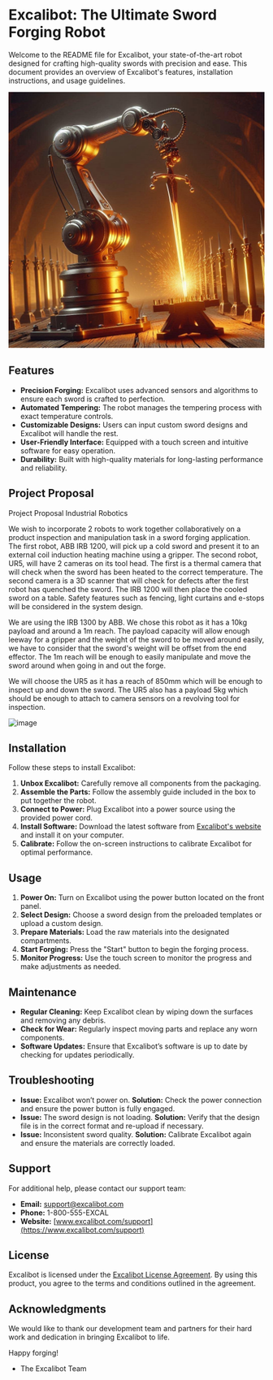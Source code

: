# Excalibot: The Ultimate Sword Forging Robot

Welcome to the README file for Excalibot, your state-of-the-art robot designed for crafting high-quality swords with precision and ease. This document provides an overview of Excalibot's features, installation instructions, and usage guidelines.

![CoverImage](.assets/Image.jpg)

## Features

- **Precision Forging:** Excalibot uses advanced sensors and algorithms to ensure each sword is crafted to perfection.
- **Automated Tempering:** The robot manages the tempering process with exact temperature controls.
- **Customizable Designs:** Users can input custom sword designs and Excalibot will handle the rest.
- **User-Friendly Interface:** Equipped with a touch screen and intuitive software for easy operation.
- **Durability:** Built with high-quality materials for long-lasting performance and reliability.

## Project Proposal

Project Proposal Industrial Robotics

We wish to incorporate 2 robots to work together collaboratively on a product inspection and manipulation task in a sword forging application. The first robot, ABB IRB 1200, will pick up a cold sword and present it to an external coil induction heating machine using a gripper. The second robot, UR5, will have 2 cameras on its tool head. The first is a thermal camera that will check when the sword has been heated to the correct temperature. The second camera is a 3D scanner that will check for defects after the first robot has quenched the sword. The IRB 1200 will then place the cooled sword on a table. Safety features such as fencing, light curtains and e-stops will be considered in the system design.


We are using the IRB 1300 by ABB. We chose this robot as it has a 10kg payload and around a 1m reach. The payload capacity will allow enough leeway for a gripper and the weight of the sword to be moved around easily, we have to consider that the sword's weight will be offset from the end effector. The 1m reach will be enough to easily manipulate and move the sword around when going in and out the forge.

 We will choose the UR5 as it has a reach of 850mm which will be enough to inspect up and down the sword. The UR5 also has a payload 5kg which should be enough to attach to camera sensors on a revolving tool for inspection. 
 
![image](https://github.com/user-attachments/assets/64ffc542-72d8-42b7-97cf-24cad5d6ed0f)



## Installation

Follow these steps to install Excalibot:

1. **Unbox Excalibot:** Carefully remove all components from the packaging.
2. **Assemble the Parts:** Follow the assembly guide included in the box to put together the robot.
3. **Connect to Power:** Plug Excalibot into a power source using the provided power cord.
4. **Install Software:** Download the latest software from [Excalibot's website](https://www.excalibot.com) and install it on your computer.
5. **Calibrate:** Follow the on-screen instructions to calibrate Excalibot for optimal performance.

## Usage

1. **Power On:** Turn on Excalibot using the power button located on the front panel.
2. **Select Design:** Choose a sword design from the preloaded templates or upload a custom design.
3. **Prepare Materials:** Load the raw materials into the designated compartments.
4. **Start Forging:** Press the "Start" button to begin the forging process.
5. **Monitor Progress:** Use the touch screen to monitor the progress and make adjustments as needed.

## Maintenance

- **Regular Cleaning:** Keep Excalibot clean by wiping down the surfaces and removing any debris.
- **Check for Wear:** Regularly inspect moving parts and replace any worn components.
- **Software Updates:** Ensure that Excalibot’s software is up to date by checking for updates periodically.

## Troubleshooting

- **Issue:** Excalibot won’t power on.
  **Solution:** Check the power connection and ensure the power button is fully engaged.
- **Issue:** The sword design is not loading.
  **Solution:** Verify that the design file is in the correct format and re-upload if necessary.
- **Issue:** Inconsistent sword quality.
  **Solution:** Calibrate Excalibot again and ensure the materials are correctly loaded.

## Support

For additional help, please contact our support team:
- **Email:** support@excalibot.com
- **Phone:** 1-800-555-EXCAL
- **Website:** [www.excalibot.com/support](https://www.excalibot.com/support)

## License

Excalibot is licensed under the [Excalibot License Agreement](https://www.excalibot.com/license). By using this product, you agree to the terms and conditions outlined in the agreement.

## Acknowledgments

We would like to thank our development team and partners for their hard work and dedication in bringing Excalibot to life.

Happy forging!

- The Excalibot Team
